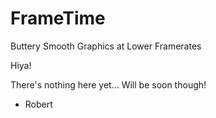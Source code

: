 # FrameTime
Buttery Smooth Graphics at Lower Framerates

Hiya!

There's nothing here yet... Will be soon though!

- Robert
